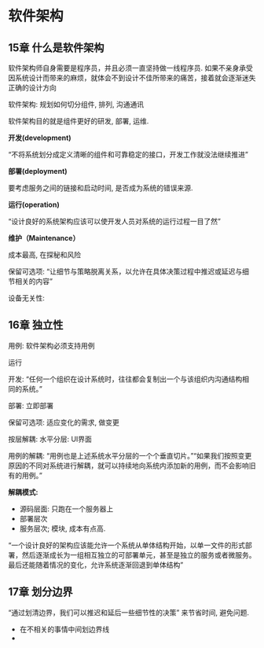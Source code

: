 # 软件架构

## 15章 什么是软件架构

软件架构师自身需要是程序员，并且必须一直坚持做一线程序员. 如果不亲身承受因系统设计而带来的麻烦，就体会不到设计不佳所带来的痛苦，接着就会逐渐迷失正确的设计方向

软件架构: 规划如何切分组件, 排列, 沟通通讯

软件架构目的就是组件更好的研发, 部署, 运维.

**开发(development)**

“不将系统划分成定义清晰的组件和可靠稳定的接口，开发工作就没法继续推进”

**部署(deployment)**

要考虑服务之间的链接和启动时间, 是否成为系统的错误来源.

**运行(operation)**

“设计良好的系统架构应该可以使开发人员对系统的运行过程一目了然”

**维护（Maintenance）**

成本最高, 在探秘和风险

保留可选项: “让细节与策略脱离关系，以允许在具体决策过程中推迟或延迟与细节相关的内容”

设备无关性: 



## 16章 独立性

用例: 软件架构必须支持用例

运行

开发: “任何一个组织在设计系统时，往往都会复制出一个与该组织内沟通结构相同的系统。”

部署: 立即部署

保留可选项: 适应变化的需求, 做变更

按层解耦: 水平分层: UI界面

用例的解耦: “用例也是上述系统水平分层的一个个垂直切片。”“如果我们按照变更原因的不同对系统进行解耦，就可以持续地向系统内添加新的用例，而不会影响旧有的用例。”

**解耦模式:**

- 源码层面: 只跑在一个服务器上
- 部署层次
- 服务层次; 模块, 成本有点高.

“一个设计良好的架构应该能允许一个系统从单体结构开始，以单一文件的形式部署，然后逐渐成长为一组相互独立的可部署单元，甚至是独立的服务或者微服务。最后还能随着情况的变化，允许系统逐渐回退到单体结构”



## 17章 划分边界

“通过划清边界，我们可以推迟和延后一些细节性的决策” 来节省时间, 避免问题.

- 在不相关的事情中间划边界线
- 







































